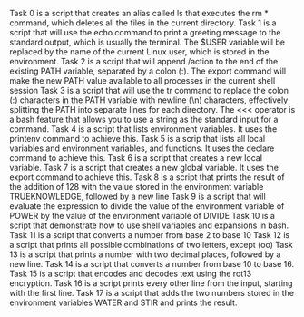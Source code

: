 Task 0 is a script that creates an alias called ls that executes the rm * command, which deletes all the files in the current directory.
Task 1 is a script that will use the echo command to print a greeting message to the standard output, which is usually the terminal. The $USER variable will be replaced by the name of the current Linux user, which is stored in the environment.
Task 2 is a script that will append /action to the end of the existing PATH variable, separated by a colon (:). The export command will make the new PATH value available to all processes in the current shell session
Task 3 is a script that will use the tr command to replace the colon (:) characters in the PATH variable with newline (\n) characters, effectively splitting the PATH into separate lines for each directory. The <<< operator is a bash feature that allows you to use a string as the standard input for a command.
Task 4 is a script that lists environment variables. It uses the printenv command to achieve this.
Task 5 is a scrip that lists all local variables and environment variables, and functions. It uses the declare command to achieve this.
Task 6 is a script that creates a new local variable.
Task 7 is a script that creates a new global variable. It uses the export command to achieve this.
Task 8 is a script that prints the result of the addition of 128 with the value stored in the environment variable TRUEKNOWLEDGE, followed by a new line
Task 9 is a script that will evaluate the expression to divide the value of the environment variable of POWER by the value of the environment variable of DIVIDE
Task 10 is a script that demonstrate how to use shell variables and expansions in bash.
Task 11 is a script that converts a number from base 2 to base 10
Task 12 is a script that prints all possible combinations of two letters, except (oo)
Task 13 is a script that prints a number with two decimal places, followed by a new line.
Task 14 is a script that converts a number from base 10 to base 16.
Task 15 is a script that encodes and decodes text using the rot13 encryption.
Task 16 is a script prints every other line from the input, starting with the first line.
Task 17 is a script that adds the two numbers stored in the environment variables WATER and STIR and prints the result.
